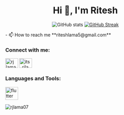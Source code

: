 
<h1 align="center">Hi 👋, I'm Ritesh</h1>
<div align="center">
  
![GitHub stats](https://github-readme-stats.vercel.app/api?username=rjlama07&show_icons=true&count_private=true&include_all_commits=true&theme=swift)
[![GitHub Streak](https://streak-stats.demolab.com/?user=rjlama07&theme=highcontrast)](https://git.io/streak-stats)
</div>
- 📫 How to reach me **riteshlama5@gmail.com**



<h3 align="left">Connect with me:</h3>
<p align="left">
<a href="https://fb.com/rj lama" target="blank"><img align="center" src="https://raw.githubusercontent.com/rahuldkjain/github-profile-readme-generator/master/src/images/icons/Social/facebook.svg" alt="rj lama" height="30" width="40" /></a>
<a href="https://instagram.com/its_rjlama" target="blank"><img align="center" src="https://raw.githubusercontent.com/rahuldkjain/github-profile-readme-generator/master/src/images/icons/Social/instagram.svg" alt="its_rjlama" height="30" width="40" /></a>
</p>

<h3 align="left">Languages and Tools:</h3>
<p align="left"> <a href="https://flutter.dev" target="_blank" rel="noreferrer"> <img src="https://www.vectorlogo.zone/logos/flutterio/flutterio-icon.svg" alt="flutter" width="40" height="40"/> </a> </p>

<p><img align="left" src="https://github-readme-stats.vercel.app/api/top-langs?username=rjlama07&show_icons=true&locale=en&layout=compact" alt="rjlama07" /></p>

